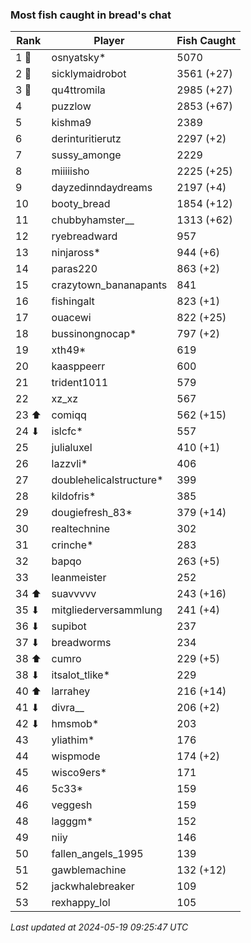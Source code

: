 ### Most fish caught in bread's chat
| Rank | Player | Fish Caught |
|------|--------|-----------|
| 1 🥇  | osnyatsky* | 5070 |
| 2 🥈  | sicklymaidrobot | 3561 (+27) |
| 3 🥉  | qu4ttromila | 2985 (+27) |
| 4  | puzzlow | 2853 (+67) |
| 5  | kishma9 | 2389 |
| 6  | derinturitierutz | 2297 (+2) |
| 7  | sussy_amonge | 2229 |
| 8  | miiiiisho | 2225 (+25) |
| 9  | dayzedinndaydreams | 2197 (+4) |
| 10  | booty_bread | 1854 (+12) |
| 11  | chubbyhamster__ | 1313 (+62) |
| 12  | ryebreadward | 957 |
| 13  | ninjaross* | 944 (+6) |
| 14  | paras220 | 863 (+2) |
| 15  | crazytown_bananapants | 841 |
| 16  | fishingalt | 823 (+1) |
| 17  | ouacewi | 822 (+25) |
| 18  | bussinongnocap* | 797 (+2) |
| 19  | xth49* | 619 |
| 20  | kaasppeerr | 600 |
| 21  | trident1011 | 579 |
| 22  | xz_xz | 567 |
| 23 ⬆ | comiqq | 562 (+15) |
| 24 ⬇ | islcfc* | 557 |
| 25  | julialuxel | 410 (+1) |
| 26  | lazzvli* | 406 |
| 27  | doublehelicalstructure* | 399 |
| 28  | kildofris* | 385 |
| 29  | dougiefresh_83* | 379 (+14) |
| 30  | realtechnine | 302 |
| 31  | crinche* | 283 |
| 32  | bapqo | 263 (+5) |
| 33  | leanmeister | 252 |
| 34 ⬆ | suavvvvv | 243 (+16) |
| 35 ⬇ | mitgliederversammlung | 241 (+4) |
| 36 ⬇ | supibot | 237 |
| 37 ⬇ | breadworms | 234 |
| 38 ⬆ | cumro | 229 (+5) |
| 38 ⬇ | itsalot_tlike* | 229 |
| 40 ⬆ | larrahey | 216 (+14) |
| 41 ⬇ | divra__ | 206 (+2) |
| 42 ⬇ | hmsmob* | 203 |
| 43  | yliathim* | 176 |
| 44  | wispmode | 174 (+2) |
| 45  | wisco9ers* | 171 |
| 46  | 5c33* | 159 |
| 46  | veggesh | 159 |
| 48  | lagggm* | 152 |
| 49  | niiy | 146 |
| 50  | fallen_angels_1995 | 139 |
| 51  | gawblemachine | 132 (+12) |
| 52  | jackwhalebreaker | 109 |
| 53  | rexhappy_lol | 105 |

_Last updated at 2024-05-19 09:25:47 UTC_
